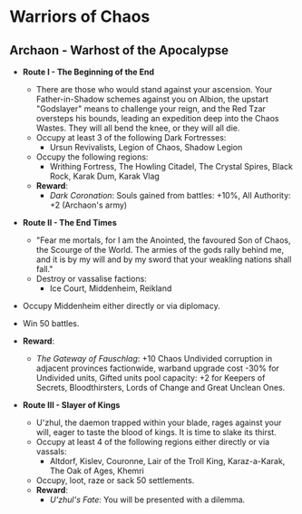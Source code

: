 # Warriors of Chaos

## Archaon - Warhost of the Apocalypse

* **Route I - The Beginning of the End**
  * There are those who would stand against your ascension. Your Father-in-Shadow schemes against you on Albion, the 
  upstart "Godslayer" means to challenge your reign, and the Red Tzar oversteps his bounds, leading an expedition deep 
  into the Chaos Wastes. They will all bend the knee, or they will all die.
  * Occupy at least 3 of the following Dark Fortresses:
    * Ursun Revivalists, Legion of Chaos, Shadow Legion
  * Occupy the following regions:
    * Writhing Fortress, The Howling Citadel, The Crystal Spires, Black Rock, Karak Dum, Karak Vlag
  * **Reward**:
    * _Dark Coronation_: Souls gained from battles: +10%, All Authority: +2 (Archaon's army)

* **Route II - The End Times**
  * "Fear me mortals, for I am the Anointed, the favoured Son of Chaos, the Scourge of the World. The armies of the gods 
  rally behind me, and it is by my will and by my sword that your weakling nations shall fall."
  * Destroy or vassalise factions:
    * Ice Court, Middenheim, Reikland
 * Occupy Middenheim either directly or via diplomacy.
  * Win 50 battles.
  * **Reward**:
    * _The Gateway of Fauschlag_: +10 Chaos Undivided corruption in adjacent provinces factionwide, warband upgrade cost 
    -30% for Undivided units, Gifted units pool capacity: +2 for Keepers of Secrets, Bloodthirsters, Lords of Change and 
    Great Unclean Ones.

* **Route III - Slayer of Kings**
  * U'zhul, the daemon trapped within your blade, rages against your will, eager to taste the blood of kings. It is time 
  to slake its thirst.
  * Occupy at least 4 of the following regions either directly or via vassals:
    * Altdorf, Kislev, Couronne, Lair of the Troll King, Karaz-a-Karak, The Oak of Ages, Khemri
  * Occupy, loot, raze or sack 50 settlements.
  * **Reward**:
    * _U'zhul's Fate_: You will be presented with a dilemma.